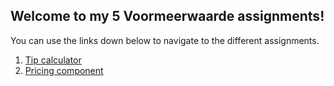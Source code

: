 ## Welcome to my 5 Voormeerwaarde assignments!

You can use the links down below to navigate to the different assignments.
1. [Tip calculator](https://justinslijkhuis.github.io/tipCalculator/code/tip.html)
2. [Pricing component](https://justinslijkhuis.github.io/PricingComponent/code/pricing.html)
